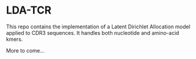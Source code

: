# LDA-TCR
This repo contains the implementation of a Latent Dirichlet Allocation model applied to CDR3 sequences.
It handles both nucleotide and amino-acid kmers.

More to come...
